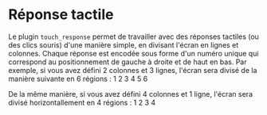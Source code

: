 # Réponse tactile

Le plugin `touch_response` permet de travailler avec des réponses tactiles (ou des clics souris) d'une manière simple, en divisant l'écran en lignes et colonnes. Chaque réponse est encodée sous forme d'un numéro unique qui correspond au positionnement de gauche à droite et de haut en bas. Par exemple, si vous avez défini 2 colonnes et 3 lignes, l'écran sera divisé de la manière suivante en 6 régions :
	1	2
	3	4
	5	6

De la même manière, si vous avez défini 4 colonnes et 1 ligne, l'écran sera divisé horizontallement en 4 régions :
	1	2	3	4
